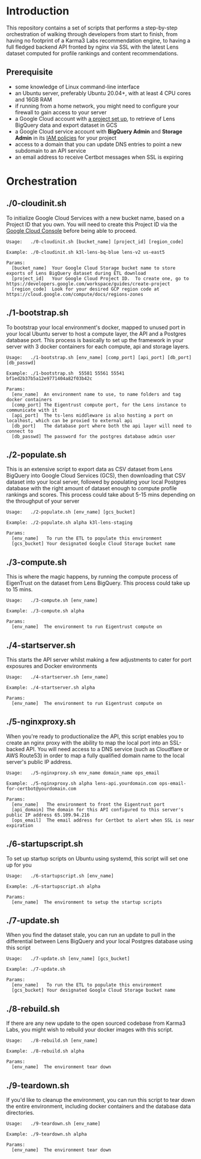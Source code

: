# Introduction
This repository contains a set of scripts that performs a step-by-step orchestration of walking through developers from start to finish, 
from having no footprint of a Karma3 Labs recommendation engine, to having a full fledged backend API fronted by nginx via SSL with 
the latest Lens dataset computed for profile rankings and content recommendations.

## Prerequisite
- some knowledge of Linux command-line interface
- an Ubuntu server, preferably Ubuntu 20.04+, with at least 4 CPU cores and 16GB RAM
- if running from a home network, you might need to configure your firewall to gain access to your server
- a Google Cloud account with [a project set up](https://cloud.google.com/resource-manager/docs/creating-managing-projects), to retrieve of Lens BigQuery data and export dataset in GCS
- a Google Cloud service account with **BigQuery Admin** and **Storage Admin** in its [IAM policies](https://console.cloud.google.com/iam-admin/iam) for your project
- access to a domain that you can update DNS entries to point a new subdomain to an API service
- an email address to receive Certbot messages when SSL is expiring

# Orchestration

## ./0-cloudinit.sh
To initialize Google Cloud Services with a new bucket name, based on a Project ID that you own.  You will need to create this Project ID
via the [Google Cloud Console](https://developers.google.com/workspace/guides/create-project) before being able to proceed.
```
Usage:   ./0-cloudinit.sh [bucket_name] [project_id] [region_code]

Example: ./0-cloudinit.sh k3l-lens-bq-blue lens-v2 us-east5

Params:
  [bucket_name]  Your Google Cloud Storage bucket name to store exports of Lens BigQuery dataset during ETL download
  [project_id]   Your Google Cloud Project ID.  To create one, go to https://developers.google.com/workspace/guides/create-project
  [region_code]  Look for your desired GCP region code at https://cloud.google.com/compute/docs/regions-zones
```

## ./1-bootstrap.sh
To bootstrap your local environment's docker, mapped to unused port in your local Ubuntu server to host a compute layer, the API and a Postgres database port.
This process is basically to set up the framework in your server with 3 docker containers for each compute, api and storage layers.
```
Usage:   ./1-bootstrap.sh [env_name] [comp_port] [api_port] [db_port] [db_passwd]

Example: ./1-bootstrap.sh  55581 55561 55541 bf1ed2b37b5a12e9771404a82f03b42c

Params:
  [env_name]  An environment name to use, to name folders and tag docker containers
  [comp_port] The Eigentrust compute port, for the Lens instance to communicate with it
  [api_port]  The ts-lens middleware is also hosting a port on localhost, which can be proxied to external api
  [db_port]   The database port where both the api layer will need to connect to
  [db_passwd] The password for the postgres database admin user
```

## ./2-populate.sh
This is an extensive script to export data as CSV dataset from Lens BigQuery into Google Cloud Services (GCS), then downloading that CSV dataset into
your local server, followed by populating your local Postgres database with the right amount of dataset enough to compute profile rankings and scores.
This process could take about 5-15 mins depending on the throughput of your server
```
Usage:   ./2-populate.sh [env_name] [gcs_bucket]

Example: ./2-populate.sh alpha k3l-lens-staging

Params:
  [env_name]   To run the ETL to populate this environment
  [gcs_bucket] Your designated Google Cloud Storage bucket name
```

## ./3-compute.sh
This is where the magic happens, by running the compute process of EigenTrust on the dataset from Lens BigQuery.  This process could take up to 15 mins.
```
Usage:   ./3-compute.sh [env_name]

Example: ./3-compute.sh alpha

Params:
  [env_name]  The environment to run Eigentrust compute on
```

## ./4-startserver.sh
This starts the API server whilst making a few adjustments to cater for port exposures and Docker environments
```
Usage:   ./4-startserver.sh [env_name]

Example: ./4-startserver.sh alpha

Params:
  [env_name]  The environment to run Eigentrust compute on
```

## ./5-nginxproxy.sh
When you're ready to productionalize the API, this script enables you to create an nginx proxy with the ability to map the local port into an SSL-backed API.
You will need access to a DNS service (such as Cloudflare or AWS Route53) in order to map a fully qualified domain name to the local server's public IP address.
```
Usage:   ./5-nginxproxy.sh env_name domain_name ops_email

Example: ./5-nginxproxy.sh alpha lens-api.yourdomain.com ops-email-for-certbot@yourdomain.com

Params:
  [env_name]   The environment to front the Eigentrust port
  [api_domain] The domain for this API configured to this server's public IP address 65.109.94.216
  [ops_email]  The email address for Certbot to alert when SSL is near expiration
```

## ./6-startupscript.sh
To set up startup scripts on Ubuntu using systemd, this script will set one up for you
```
Usage:   ./6-startupscript.sh [env_name]

Example: ./6-startupscript.sh alpha

Params:
  [env_name]  The environment to setup the startup scripts
```

## ./7-update.sh
When you find the dataset stale, you can run an update to pull in the differential between Lens BigQuery and your local Postgres database using this script
```
Usage:   ./7-update.sh [env_name] [gcs_bucket]

Example: ./7-update.sh  

Params:
  [env_name]   To run the ETL to populate this environment
  [gcs_bucket] Your designated Google Cloud Storage bucket name
```

## ./8-rebuild.sh
If there are any new update to the open sourced codebase from Karma3 Labs, you might wish to rebuild your docker images with this script.
```
Usage:   ./8-rebuild.sh [env_name]

Example: ./8-rebuild.sh alpha

Params:
  [env_name]  The environment tear down
```

## ./9-teardown.sh
If you'd like to cleanup the environment, you can run this script to tear down the entire environment, including docker containers and the database data directories.
```
Usage:   ./9-teardown.sh [env_name]

Example: ./9-teardown.sh alpha

Params:
  [env_name]  The environment tear down
```
